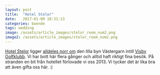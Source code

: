 ```yaml
---
layout: post
title:  "Hotel Stelor"
date:   2017-01-09 18:31:13
categories: boende
tags: wedding
image: /assets/article_images/stelor_room_num2.png
image2: /assets/article_images/stelor_room_num2.png
---
```

[Hotel Stelor](http://www.stelor.se) ligger [alldeles norr om](https://goo.gl/maps/kBJ2iUybynM2) den lilla byn Västergarn intill [Visby Golfklubb](http://www.visbygk.com). Vi har bott här flera gånger och alltid haft riktigt fina besök. På stranden en bit från hotellet förlovade vi oss 2013. Vi tycker det är lika bra att även gifta oss här. :)